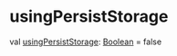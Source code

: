 # usingPersistStorage


val [usingPersistStorage](using-persist-storage-constructor): [Boolean](https://kotlinlang.org/api/latest/jvm/stdlib/kotlin/-boolean/index.html) = false
